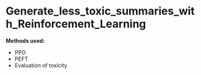 # Generate_less_toxic_summaries_with_Reinforcement_Learning


**Methods used:**

- PPO
- PEFT
- Evaluation of toxicity
